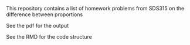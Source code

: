 This repository contains a list of homework problems from SDS315 on the difference between proportions

See the pdf for the output

See the RMD for the code structure
